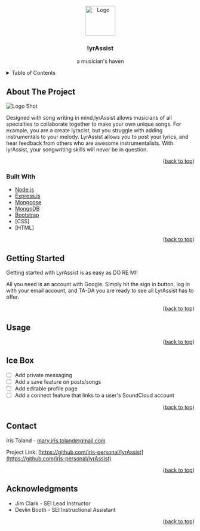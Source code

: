 <div id="top"></div>



<!-- PROJECT LOGO -->
<br />
<div align="center">
  <a href="https://github.com/iris-personal/lyrAssist">
    <img src="https://i.imgur.com/F4gYWol.png" alt="Logo" width="80" height="80">
  </a>

  <h3 align="center">lyrAssist</h3>

  <p align="center">
    a musician's haven 
  </p>
</div>



<!-- TABLE OF CONTENTS -->
<details>
  <summary>Table of Contents</summary>
  <ol>
    <li><a href="#about-the-project">About The Project</a>
    <li><a href="#built-with">Built With</a></li>
    <li><a href="#getting-started">Getting Started</a></li>
    <li><a href="#usage">Usage</a></li>
    <li><a href="#icebox">Ice Box</a></li>
    <li><a href="#acknowledgments">Acknowledgments</a></li>
  </ol>
</details>



<!-- ABOUT THE PROJECT -->
## About The Project

![Logo Shot](https://i.imgur.com/PvrOQ4N.png)

Designed with song writing in mind,lyrAssist allows musicians of all specialties to collaborate together to make your own unique songs. For example, you are a create lyracist, but you struggle with adding instrumentals to your melody. LyrAssist allows you to post your lyrics, and hear feedback from others who are awesome instrumentalists. With lyrAssist, your songwriting skills will never be in question.

<p align="right">(<a href="#top">back to top</a>)</p>



<!-- BUILT WITH -->
### Built With

* [Node.js](https://nodejs.org/)
* [Express.js](https://expressjs.com/)
* [Mongoose](https://mongoosejs.com/)
* [MongoDB](https://mongodb.com/)
* [Bootstrap](https://getbootstrap.com)
* [CSS]
* [HTML]

<p align="right">(<a href="#top">back to top</a>)</p>



<!-- GETTING STARTED -->
## Getting Started

Getting started with LyrAssist is as easy as DO RE MI!

All you need is an account with Google. Simply hit the sign in button, log in with your email account, and TA-DA you are ready to see all LyrAssist has to offer.

<p align="right">(<a href="#top">back to top</a>)</p>



<!-- USAGE EXAMPLES -->
## Usage



<p align="right">(<a href="#top">back to top</a>)</p>


<!-- ICEBOX -->
## Ice Box

- [ ] Add private messaging
- [ ] Add a save feature on posts/songs
- [ ] Add editable profile page
- [ ] Add a connect feature that links to a user's SoundCloud account

<p align="right">(<a href="#top">back to top</a>)</p>



<!-- CONTACT -->
## Contact

Iris Toland - mary.iris.toland@gmail.com

Project Link: [https://github.com/iris-personal/lyrAssist](https://github.com/iris-personal/lyrAssist)

<p align="right">(<a href="#top">back to top</a>)</p>



<!-- ACKNOWLEDGMENTS -->
## Acknowledgments

* Jim Clark - SEI Lead Instructor
* Devlin Booth - SEI Instructional Assistant

<p align="right">(<a href="#top">back to top</a>)</p>

